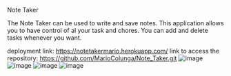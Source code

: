 Note Taker

The Note Taker can be used to write and save notes. This application allows you to have control of al your task and chores. You can add and delete tasks whenever you want.   

deployment link: https://notetakermario.herokuapp.com/
link to access the repository: https://github.com/MarioColunga/Note_Taker.git
![image](https://user-images.githubusercontent.com/87739510/159617279-d22f7ef3-97f4-4b53-aca8-4a51c78b62bb.png)
![image](https://user-images.githubusercontent.com/87739510/159617384-581b075d-87b7-435d-a93b-d784ff9f9448.png)
![image](https://user-images.githubusercontent.com/87739510/159617424-4c31b038-4b0a-4bda-b36e-1c6d70f96493.png)
![image](https://user-images.githubusercontent.com/87739510/159617458-444276e4-422a-4706-8851-fd56ff2e07ac.png)





